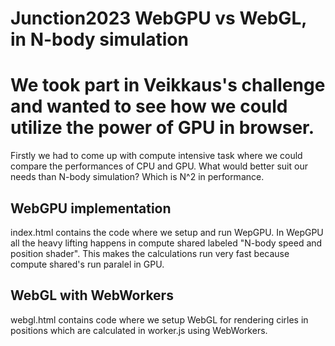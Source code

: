 # Junction2023 WebGPU vs WebGL, in N-body simulation

# We took part in Veikkaus's challenge and wanted to see how we could utilize the power of GPU in browser.

Firstly we had to come up with compute intensive task where we could compare the performances of CPU and GPU.
What would better suit our needs than N-body simulation? Which is N^2 in performance.

## WebGPU implementation
index.html contains the code where we setup and run WepGPU.
In WepGPU all the heavy lifting happens in compute shared labeled "N-body speed and position shader". 
This makes the calculations run very fast because compute shared's run paralel in GPU.


## WebGL with WebWorkers
webgl.html contains code where we setup WebGL for rendering cirles in positions 
which are calculated in worker.js using WebWorkers. 



